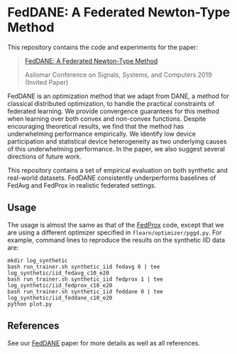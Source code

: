 # FedDANE: A Federated Newton-Type Method

This repository contains the code and experiments for the paper:

> [FedDANE: A Federated Newton-Type Method](https://arxiv.org/abs/2001.01920)
> 
> Asilomar Conference on Signals, Systems, and Computers 2019 (Invited Paper)

FedDANE is an optimization method that we adapt from DANE, a method for classical distributed optimization, to handle the practical constraints of federated learning. We provide convergence guarantees for this method when learning over both convex and non-convex functions. Despite encouraging theoretical results, we find that the method has underwhelming performance empirically. We identify low device participation and statistical device heterogeneity as two underlying causes of this underwhelming performance. In the paper, we also suggest several directions of future work.


This repository contains a set of empirical evaluation on both synthetic and real-world datasets. FedDANE consistently underperforms baselines of FedAvg and FedProx in realistic federated settings. 


## Usage

The usage is almost the same as that of the [FedProx](https://github.com/litian96/FedProx) code, except that we are using a different optimizer specified in `flearn/optimizer/pggd.py`. For example, command lines to reproduce the results on the synthetic IID data are:


```
mkdir log_synthetic
bash run_trainer.sh synthetic_iid fedavg 0 | tee log_synthetic/iid_fedavg_c10_e20
bash run_trainer.sh synthetic_iid fedprox 1 | tee log_synthetic/iid_fedprox_c10_e20
bash run_trainer.sh synthetic_iid feddane 0 | tee log_synthetic/iid_feddane_c10_e20
python plot.py
```


## References
See our [FedDANE](https://arxiv.org/abs/2001.01920) paper for more details as well as all references.
